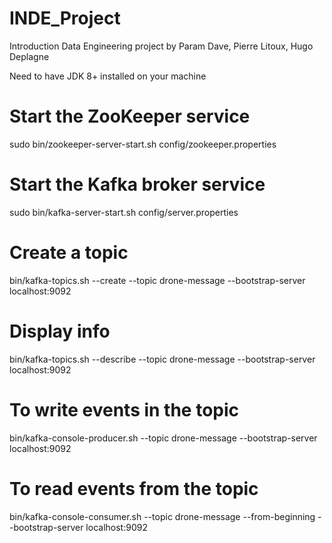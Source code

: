 # INDE_Project
Introduction Data Engineering project by Param Dave, Pierre Litoux, Hugo Deplagne


Need to have JDK 8+ installed on your machine

# Start the ZooKeeper service
sudo bin/zookeeper-server-start.sh config/zookeeper.properties

# Start the Kafka broker service
sudo bin/kafka-server-start.sh config/server.properties

# Create a topic
bin/kafka-topics.sh --create --topic drone-message --bootstrap-server localhost:9092
# Display info
bin/kafka-topics.sh --describe --topic drone-message --bootstrap-server localhost:9092

# To write events in the topic
bin/kafka-console-producer.sh --topic drone-message --bootstrap-server localhost:9092

# To read events from the topic
bin/kafka-console-consumer.sh --topic drone-message --from-beginning --bootstrap-server localhost:9092
